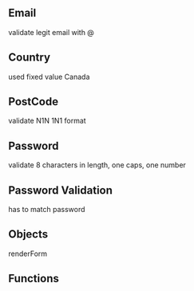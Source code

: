 
## Email
validate legit email with @

## Country
used fixed value Canada

## PostCode
validate N1N 1N1 format

## Password
validate 8 characters in length, one caps, one number

## Password Validation
has to match password

## Objects
renderForm

## Functions
